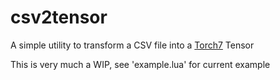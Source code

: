 # csv2tensor
A simple utility to transform a CSV file into a [Torch7](http://torch.ch) Tensor

This is very much a WIP, see 'example.lua' for current example
